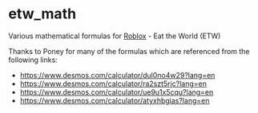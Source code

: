 # etw_math
Various mathematical formulas for [Roblox](https://www.roblox.com) - Eat the World (ETW)

Thanks to Poney for many of the formulas which are referenced from the following links:
* https://www.desmos.com/calculator/dul0no4w29?lang=en
* https://www.desmos.com/calculator/ra2szt5rjc?lang=en
* https://www.desmos.com/calculator/ue9u1x5cqu?lang=en
* https://www.desmos.com/calculator/atyxhbgias?lang=en
